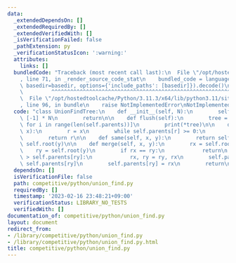 ```yaml
---
data:
  _extendedDependsOn: []
  _extendedRequiredBy: []
  _extendedVerifiedWith: []
  _isVerificationFailed: false
  _pathExtension: py
  _verificationStatusIcon: ':warning:'
  attributes:
    links: []
  bundledCode: "Traceback (most recent call last):\n  File \"/opt/hostedtoolcache/Python/3.11.3/x64/lib/python3.11/site-packages/onlinejudge_verify/documentation/build.py\"\
    , line 71, in _render_source_code_stat\n    bundled_code = language.bundle(stat.path,\
    \ basedir=basedir, options={'include_paths': [basedir]}).decode()\n          \
    \         ^^^^^^^^^^^^^^^^^^^^^^^^^^^^^^^^^^^^^^^^^^^^^^^^^^^^^^^^^^^^^^^^^^^^^^^^^^^^^^^^^\n\
    \  File \"/opt/hostedtoolcache/Python/3.11.3/x64/lib/python3.11/site-packages/onlinejudge_verify/languages/python.py\"\
    , line 96, in bundle\n    raise NotImplementedError\nNotImplementedError\n"
  code: "class UnionFindTree:\n    def __init__(self, N):\n        self.parents =\
    \ [-1] * N\n        return\n\n    def flush(self):\n        tree = [(i, self.parents[i])\
    \ for i in range(len(self.parents))]\n        print(*tree)\n\n    def root(self,\
    \ x):\n        r = x\n        while self.parents[r] >= 0:\n            r = self.parents[r]\n\
    \        return r\n\n    def same(self, x, y):\n        return self.root(x) ==\
    \ self.root(y)\n\n    def merge(self, x, y):\n        rx = self.root(x)\n    \
    \    ry = self.root(y)\n        if rx == ry:\n            return\n        if self.parents[rx]\
    \ > self.parents[ry]:\n            rx, ry = ry, rx\n        self.parents[rx] +=\
    \ self.parents[ry]\n        self.parents[ry] = rx\n        return\n"
  dependsOn: []
  isVerificationFile: false
  path: competitive/python/union_find.py
  requiredBy: []
  timestamp: '2023-02-16 23:48:21+09:00'
  verificationStatus: LIBRARY_NO_TESTS
  verifiedWith: []
documentation_of: competitive/python/union_find.py
layout: document
redirect_from:
- /library/competitive/python/union_find.py
- /library/competitive/python/union_find.py.html
title: competitive/python/union_find.py
---
```

